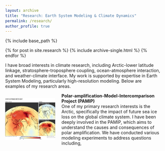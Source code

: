 ```yaml
---
layout: archive
title: "Research: Earth System Modeling & Climate Dynamics"
permalink: /research/
author_profile: true
---
```


{% include base_path %}


{% for post in site.research %}
  {% include archive-single.html %}
{% endfor %}

I have broad interests in climate research, including Arctic-lower latitude linkage, stratosphere-troposphere coupling, ocean-atmosphere interaction, and weather-climate interface. My work is supported by expertise in Earth System Modeling, particularly high-resolution modeling. Below are examples of my research areas.

<div style="display: flex; align-items: center; margin-bottom: 20px;">
  <!-- Left: Figure -->
  <div style="flex: 1; padding-right: 20px;">
    <img src="01_PAMIP.jpg" alt="Figure description" style="max-width: 100%; height: auto;">
  </div>
  <!-- Right: Text -->
  <div style="flex: 2;">
    <strong>Polar-amplification-Model-Intercomparison Project (PAMIP)</strong><br>
    One of my primary research interests is the Arctic, specifically the impact of future sea ice loss on the global climate system. I have been deeply involved in the PAMIP, which aims to understand the causes and consequences of polar amplification. We have conducted various modeling experiments to address questions including,
  </div>
</div>

